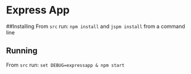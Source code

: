 Express App
==========

##Installing
From `src` run: `npm install` and `jspm install` from a command line

## Running
From `src` run: `set DEBUG=expressapp & npm start`
